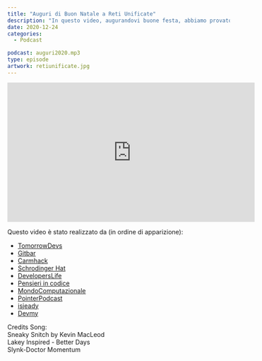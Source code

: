 ```yaml
---
title: "Auguri di Buon Natale a Reti Unificate"
description: "In questo video, augurandovi buone festa, abbiamo provato a raccontarvi come sarebbe (secondo noi) un mondo senza alcune comodità frutto della condivisione di altre persone. Solo per ricordarci che “insieme siamo migliori”."
date: 2020-12-24
categories:
  - Podcast

podcast: auguri2020.mp3
type: episode
artwork: retiunificate.jpg
---
```


<p><iframe src="https://www.youtube.com/embed/UoAD5OAWKcA" allow="accelerometer; autoplay; clipboard-write; encrypted-media; gyroscope; picture-in-picture" allowfullscreen="" width="560" height="315" frameborder="0"></iframe></p>

<!-- wp:paragraph -->
<p></p>
<!-- /wp:paragraph -->

<!-- wp:paragraph -->
<p>Questo video è stato realizzato da (in ordine di apparizione):</p>
<!-- /wp:paragraph -->

<!-- wp:list -->
<ul><li><a href="https://www.youtube.com/channel/UCckCYs-msiC4Vs_nyg218Hw?sub_confirmation=1">TomorrowDevs</a></li><li><a href="http://www.gitbar.it">Gitbar</a></li><li><a href="https://www.youtube.com/c/TheCarmhack?sub_confirmation=1">Carmhack</a></li><li><a href="https://www.schrodinger-hat.it">Schrodinger Hat</a></li><li><a href="https://www.youtube.com/c/DevelopersLifeChannel?sub_confirmation=1">DevelopersLife</a></li><li><a href="https://pensieriincodice.it">Pensieri in codice</a></li><li><a href="https://www.youtube.com/mondocomputazionale?sub_confirmation=1">MondoComputazionale</a></li><li><a href="https://pointerpodcast.it/">PointerPodcast</a> </li><li><a href="https://www.isjeady.dev/youtube">isjeady</a> </li><li><a href="https://www.youtube.com/c/Devmy?sub_confirmation=1">Devmy</a></li></ul>
<!-- /wp:list -->

<!-- wp:paragraph -->
<p>Credits Song:<br>Sneaky Snitch by Kevin MacLeod<br>Lakey Inspired - Better Days<br>Slynk-Doctor Momentum</p>
<!-- /wp:paragraph -->


